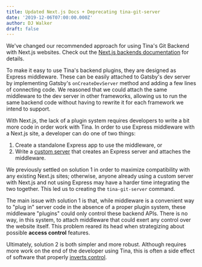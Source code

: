 ```yaml
---
title: Updated Next.js Docs + Deprecating tina-git-server
date: '2019-12-06T07:00:00.000Z'
author: DJ Walker
draft: false
---
```


We've changed our recommended approach for using Tina's Git Backend with Next.js websites. Check out the [Next.js backends documentation](/docs/nextjs/adding-backends) for details.

To make it easy to use Tina's backend plugins, they are designed as Express middleware. These can be easily attached to Gatsby's dev server by implementing Gatsby's `onCreateDevServer` method and adding a few lines of connecting code. We reasoned that we could attach the same middleware to the dev server in other frameworks, allowing us to run the same backend code without having to rewrite it for each framework we intend to support.

With Next.js, the lack of a plugin system requires developers to write a bit more code in order work with Tina. In order to use Express middleware with a Next.js site, a developer can do one of two things:

1. Create a standalone Express app to use the middleware, or
2. Write a [custom server](https://nextjs.org/docs#custom-server-and-routing) that creates an Express server and attaches the middleware.

We previously settled on solution 1 in order to maximize compatibility with any existing Next.js sites; otherwise, anyone already using a custom server with Next.js and not using Express may have a harder time integrating the two together. This led us to creating the `tina-git-server` command.

The main issue with solution 1 is that, while middleware is a convenient way to "plug in" server code in the absence of a proper plugin system, these middleware "plugins" could only control these backend APIs. There is no way, in this system, to attach middleware that could exert any control over the website itself. This problem reared its head when strategizing about possible **access control** features.

Ultimately, solution 2 is both simpler and more robust. Although requires more work on the end of the developer using Tina, this is often a side effect of software that properly [inverts control](https://kentcdodds.com/blog/inversion-of-control/).
